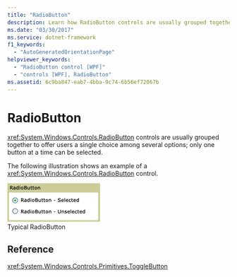 ```yaml
---
title: "RadioButton"
description: Learn how RadioButton controls are usually grouped together to offer users a single choice among several options.
ms.date: "03/30/2017"
ms.service: dotnet-framework
f1_keywords:
  - "AutoGeneratedOrientationPage"
helpviewer_keywords:
  - "RadioButton control [WPF]"
  - "controls [WPF], RadioButton"
ms.assetid: 6c9ba847-eab7-4bba-9c74-6b56ef72067b
---
```

# RadioButton

<xref:System.Windows.Controls.RadioButton> controls are usually grouped together to offer users a single choice among several options; only one button at a time can be selected.

The following illustration shows an example of a <xref:System.Windows.Controls.RadioButton> control.

![Radio button states](./media/ss-ctl-radiobuttons.gif "SS_CTL_radiobuttons")\
Typical RadioButton

## Reference

<xref:System.Windows.Controls.Primitives.ToggleButton>
